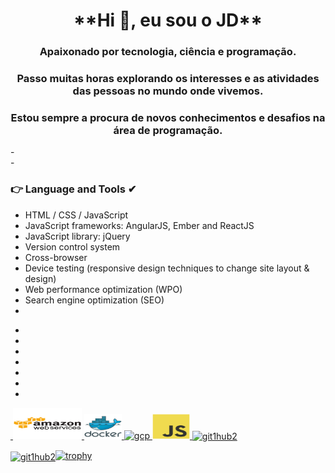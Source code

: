 <h1 align="center">**Hi 👋, eu sou o JD**</h1>
<h3 align="center">Apaixonado por tecnologia, ciência e programação.</h3>
<h3 align="center">Passo muitas horas explorando os interesses e as atividades das pessoas no mundo onde vivemos.</h3>
<h3 align="center">Estou sempre a procura de novos conhecimentos e desafios na área de programação.</h3>
</head>

<div class="wrapper">
    <div class="item">-</div>
    <div class="item">-</div>
    
</div>    

</a> </p><h3 align="left">👉 Language and Tools ✔</h3>

<body>
  <div class="rocket">
    <div class="rocket-body">
      <div class="body"></div>
      <div class="fin fin-left"></div>
      <div class="fin fin-right"></div>
      <div class="window"></div>
    </div>
    <div class="exhaust-flame"></div>
    <ul class="exhaust-fumes">
      <li>HTML / CSS / JavaScript</li>
      <li>JavaScript frameworks: AngularJS, Ember and ReactJS</li>
      <li>JavaScript library: jQuery</li>
      <li>Version control system</li>
      <li>Cross-browser</li>
      <li>Device testing (responsive design techniques to change site layout & design)</li>
      <li>Web performance optimization (WPO)</li>
      <li>Search engine optimization (SEO)</li>
      <li></li>
    </ul>
    <ul class="star">
      <li></li>
      <li></li>
      <li></li>
      <li></li>
      <li></li>
      <li></li>
      <li></li>
    </ul>
  </div>
</body>


<p><img align="center"><a href="https://aws.amazon.com" target="_blank"> <img src="https://raw.githubusercontent.com/devicons/devicon/master/icons/amazonwebservices/amazonwebservices-original-wordmark.svg" alt="aws" width="110" height="50"
/> </a><a href="https://www.docker.com/" target="_blank"> <img src="https://raw.githubusercontent.com/devicons/devicon/master/icons/docker/docker-original-wordmark.svg" alt="docker" width="60" height="40"
/> </a><a href="https://cloud.google.com" target=" _blank"> <img src="https://www.vectorlogo.zone/logos/google_cloud/google_cloud-icon.svg" alt="gcp" width="40" height="40"
/> </a><a href="https://developer.mozilla.org/en-US/docs/Web/JavaScript" target="_blank"> <img src="https://raw.githubusercontent.com/devicons/devicon/master/icons/javascript/javascript-original.svg" alt="javascript" width="60" height="40"
<p>&nbsp;<img align="center" src="https://github-readme-stats.vercel.app/api?username=git1hub2&show_icons=true&locale=en" alt="git1hub2" 
/></p><p><img align="center" src="https://github-readme-streak-stats.herokuapp.com/?user=git1hub2&" alt="git1hub2" 

[![trophy](https://github-profile-trophy.vercel.app/?username=Git1Hub2&theme=onedark)](https://github.com/ryo-ma/github-profile-trophy)

